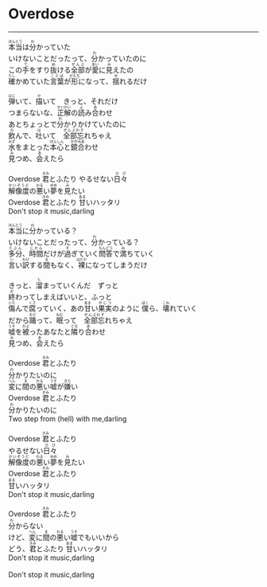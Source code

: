# Overdose
---
<lyric>
<ruby>本当<rt>ほんとう</rt></ruby>は<ruby>分<rt>わ</rt></ruby>かっていた<br/>
いけないことだったって、<ruby>分<rt>わ</rt></ruby>かっていたのに<br/>
この<ruby>手<rt>て</rt></ruby>をすり<ruby>抜<rt>ぬ</rt></ruby>ける<ruby>全部<rt>ぜんぶ</rt></ruby>が<ruby>愛<rt>あい</rt></ruby>に<ruby>見<rt>み</rt></ruby>えたの<br/>
<ruby>確<rt>たし</rt></ruby>かめていた<ruby>言葉<rt>ことば</rt></ruby>が<ruby>形<rt>かたち</rt></ruby>になって、<ruby>揺<rt>ゆ</rt></ruby>れるだけ<br/>
<br/>
<ruby>弾<rt>はじ</rt></ruby>いて、<ruby>描<rt>か</rt></ruby>いて　きっと、それだけ<br/>
つまらないな、<ruby>正解<rt>せいかい</rt></ruby>の<ruby>読<rt>よ</rt></ruby>み<ruby>合<rt>あ</rt></ruby>わせ<br/>
あとちょっとで<ruby>分<rt>わ</rt></ruby>かりかけていたのに<br/>
<ruby>飲<rt>の</rt></ruby>んで、<ruby>吐<rt>は</rt></ruby>いて　<ruby>全部忘<rt>ぜんぶわす</rt></ruby>れちゃえ<br/>
<ruby>水<rt>みず</rt></ruby>をまとった<ruby>本心<rt>ほんしん</rt></ruby>と<ruby>鏡合<rt>かがみあ</rt></ruby>わせ <br/>
<ruby>見<rt>み</rt></ruby>つめ、<ruby>会<rt>あ</rt></ruby>えたら<br/>
<br/>
Overdose <ruby>君<rt>きみ</rt></ruby>とふたり やるせない<ruby>日々<rt>ひび</rt></ruby><br/>
<ruby>解像度<rt>かいぞうど</rt></ruby>の<ruby>悪<rt>わる</rt></ruby>い<ruby>夢<rt>ゆめ</rt></ruby>を<ruby>見<rt>み</rt></ruby>たい<br/>
Overdose <ruby>君<rt>きみ</rt></ruby>とふたり <ruby>甘<rt>あま</rt></ruby>いハッタリ<br/>
Don't stop it music,darling<br/>
<br/>
<ruby>本当<rt>ほんとう</rt></ruby>に<ruby>分<rt>わ</rt></ruby>かっている？ <br/>
いけないことだったって、<ruby>分<rt>わ</rt></ruby>かっている？<br/>
<ruby>多分<rt>たぶん</rt></ruby>、<ruby>時間<rt>じかん</rt></ruby>だけが<ruby>過<rt>す</rt></ruby>ぎていく<ruby>問答<rt>もんどう</rt></ruby>で<ruby>満<rt>み</rt></ruby>ちていく<br/>
<ruby>言<rt>い</rt></ruby>い<ruby>訳<rt>わけ</rt></ruby>する<ruby>間<rt>ま</rt></ruby>もなく、<ruby>裸<rt>はだか</rt></ruby>になってしまうだけ<br/>
<br/>
きっと、<ruby>溜<rt>た</rt></ruby>まっていくんだ　ずっと<br/>
<ruby>終<rt>お</rt></ruby>わってしまえばいいと、ふっと<br/>
<ruby>傷<rt>いた</rt></ruby>んで<ruby>腐<rt>くさ</rt></ruby>っていく、あの<ruby>甘<rt>あま</rt></ruby>い<ruby>果実<rt>かじつ</rt></ruby>のように <ruby>僕<rt>ぼく</rt></ruby>ら、<ruby>壊<rt>こわ</rt></ruby>れていく<br/>
だから<ruby>踊<rt>おど</rt></ruby>って、<ruby>眠<rt>ねむ</rt></ruby>って　<ruby>全部忘<rt>ぜんぶわす</rt></ruby>れちゃえ<br/>
<ruby>嘘<rt>うそ</rt></ruby>を<ruby>被<rt>かぶ</rt></ruby>ったあなたと<ruby>隣<rt>とな</rt></ruby>り<ruby>合<rt>あ</rt></ruby>わせ<br/>
<ruby>見<rt>み</rt></ruby>つめ、<ruby>会<rt>あ</rt></ruby>えたら<br/>
<br/>
Overdose <ruby>君<rt>きみ</rt></ruby>とふたり<br/>
<ruby>分<rt>わ</rt></ruby>かりたいのに<br/>
<ruby>変<rt>へん</rt></ruby>に<ruby>間<rt>ま</rt></ruby>の<ruby>悪<rt>わる</rt></ruby>い<ruby>嘘<rt>うそ</rt></ruby>が<ruby>嫌<rt>きら</rt></ruby>い<br/>
Overdose <ruby>君<rt>きみ</rt></ruby>とふたり <br/>
<ruby>分<rt>わ</rt></ruby>かりたいのに <br/>
Two step from (hell) with me,darling <br/>
<br/>
Overdose <ruby>君<rt>きみ</rt></ruby>とふたり<br/>
やるせない<ruby>日々<rt>ひび</rt></ruby><br/>
<ruby>解像度<rt>かいぞうど</rt></ruby>の<ruby>悪<rt>わる</rt></ruby>い<ruby>夢<rt>ゆめ</rt></ruby>を<ruby>見<rt>み</rt></ruby>たい<br/>
Overdose <ruby>君<rt>きみ</rt></ruby>とふたり<br/>
<ruby>甘<rt>あま</rt></ruby>いハッタリ <br/>
Don't stop it music,darling <br/>
<br/>
Overdose <ruby>君<rt>きみ</rt></ruby>とふたり<br/>
<ruby>分<rt>わ</rt></ruby>からない <br/>
けど、<ruby>変<rt>へん</rt></ruby>に<ruby>間<rt>ま</rt></ruby>の<ruby>悪<rt>わる</rt></ruby>い<ruby>嘘<rt>うそ</rt></ruby>でもいいから<br/>
どう、<ruby>君<rt>きみ</rt></ruby>とふたり <ruby>甘<rt>あま</rt></ruby>いハッタリ <br/>
Don't stop it music,darling <br/>
<br/>
Don't stop it music,darling<br/>
</lyric>
